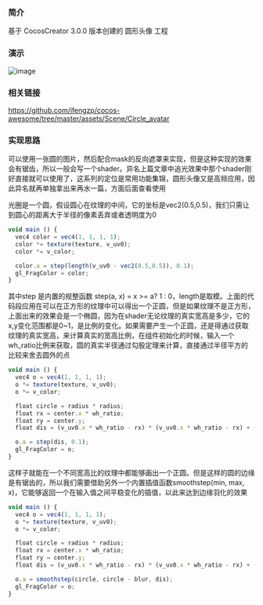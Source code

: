 ### 简介
基于 CocosCreator 3.0.0 版本创建的 圆形头像 工程

### 演示
![image](../../image/202202/2022022401.png)

### 相关链接
https://github.com/ifengzp/cocos-awesome/tree/master/assets/Scene/Circle_avatar

### 实现思路

可以使用一张圆的图片，然后配合mask的反向遮罩来实现，但是这种实现的效果会有锯齿，所以一般会写一个shader。异名上篇文章中追光效果中那个shader刚好直接就可以使用了，这系列的定位是常用功能集锦，圆形头像又是高频应用，因此异名就再单独拿出来再水一篇，方面后面查看使用    

光圈是一个圆，假设圆心在纹理的中间，它的坐标是vec2(0.5,0.5)，我们只需让到圆心的距离大于半径的像素丢弃或者透明度为0
```ts
void main () {
  vec4 color = vec4(1, 1, 1, 1);
  color *= texture(texture, v_uv0);
  color *= v_color;

  color.a = step(length(v_uv0 - vec2(0.5,0.5)), 0.1);
  gl_FragColor = color;
}
```    

其中step 是内置的规整函数 step(a, x) = x >= a? 1 : 0，length是取模。上面的代码段应用在可以在正方形的纹理中可以得出一个正圆，但是如果纹理不是正方形，上面出来的效果会是一个椭圆，因为在shader无论纹理的真实宽高是多少，它的x,y变化范围都是0~1，是比例的变化。如果需要产生一个正圆，还是得通过获取纹理的真实宽高，来计算真实的宽高比例，在组件初始化的时候，输入一个wh_ratio比例来获取，圆的真实半径通过勾股定理来计算，直接通过半径平方的比较来舍去圆外的点
```ts
void main () {
  vec4 o = vec4(1, 1, 1, 1);
  o *= texture(texture, v_uv0);
  o *= v_color;

  float circle = radius * radius;
  float rx = center.x * wh_ratio;
  float ry = center.y;
  float dis = (v_uv0.x * wh_ratio - rx) * (v_uv0.x * wh_ratio - rx) + (v_uv0.y  - ry) * (v_uv0.y - ry);

  o.a = step(dis, 0.1);
  gl_FragColor = o;
}
```    

这样子就能在一个不同宽高比的纹理中都能够画出一个正圆。但是这样的圆的边缘是有锯齿的，所以我们需要借助另外一个内置插值函数smoothstep(min, max, x)，它能够返回一个在输入值之间平稳变化的插值，以此来达到边缘羽化的效果
```ts
void main () {
  vec4 o = vec4(1, 1, 1, 1);
  o *= texture(texture, v_uv0);
  o *= v_color;

  float circle = radius * radius;
  float rx = center.x * wh_ratio;
  float ry = center.y;
  float dis = (v_uv0.x * wh_ratio - rx) * (v_uv0.x * wh_ratio - rx) + (v_uv0.y  - ry) * (v_uv0.y - ry);

  o.a = smoothstep(circle, circle - blur, dis);
  gl_FragColor = o;
}
```